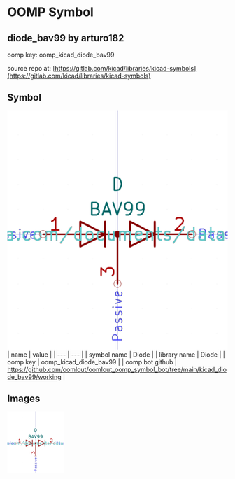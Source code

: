 # OOMP Symbol  
## diode_bav99  by arturo182  
  
oomp key: oomp_kicad_diode_bav99  
  
source repo at: [https://gitlab.com/kicad/libraries/kicad-symbols](https://gitlab.com/kicad/libraries/kicad-symbols)  
## Symbol  
  
[![working.png](working_600.png)](working.png)  
| name | value | 
| --- | --- | 
| symbol name | Diode | 
| library name | Diode | 
| oomp key | oomp_kicad_diode_bav99 | 
| oomp bot github | https://github.com/oomlout/oomlout_oomp_symbol_bot/tree/main/kicad_diode_bav99/working | 
## Images  
  
[![working.png](working_140.png)](working.png)  
